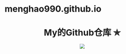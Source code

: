 # menghao990.github.io
<h1 align="center"> My的Github仓库 ✯ </h1>
<div align=center>
<img src=https://github-stats.ubrong.com/api?username=menghao990&show_icons=true&theme=tokyonight
>
</div>
